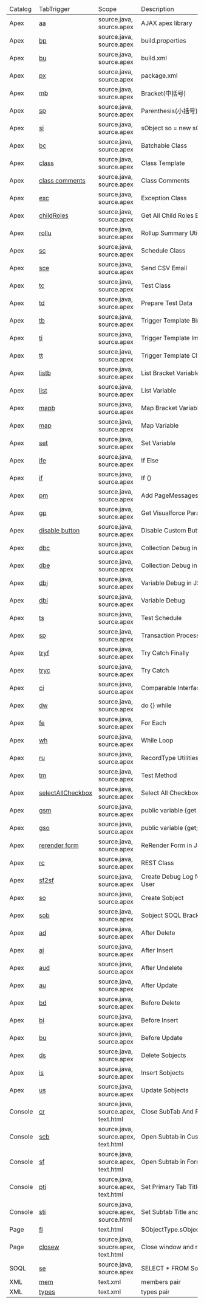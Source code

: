 <table>
    <thead>
        <tr>
            <td>Catalog</td>
            <td>TabTrigger</td>
            <td>Scope</td>
            <td>Description</td>
        </tr>
    </thead>
    <tbody>
        <tr>
            <td>Apex</td>
            <td><a href="https://github.com/xjsender/haoide/blob/master/config/snippets/Apex/Ajax Apex - ajax apex.sublime-snippet" target="_blank">aa</a></td>
            <td>source.java, source.apex</td>
            <td>AJAX apex library</td>
        </tr>
        <tr>
            <td>Apex</td>
            <td><a href="https://github.com/xjsender/haoide/blob/master/config/snippets/Apex/Ant - build properties.sublime-snippet" target="_blank">bp</a></td>
            <td>source.java, source.apex</td>
            <td>build.properties</td>
        </tr>
        <tr>
            <td>Apex</td>
            <td><a href="https://github.com/xjsender/haoide/blob/master/config/snippets/Apex/Ant - build.sublime-snippet" target="_blank">bu</a></td>
            <td>source.java, source.apex</td>
            <td>build.xml</td>
        </tr>
        <tr>
            <td>Apex</td>
            <td><a href="https://github.com/xjsender/haoide/blob/master/config/snippets/Apex/Ant - package.sublime-snippet" target="_blank">px</a></td>
            <td>source.java, source.apex</td>
            <td>package.xml</td>
        </tr>
        <tr>
            <td>Apex</td>
            <td><a href="https://github.com/xjsender/haoide/blob/master/config/snippets/Apex/Bracket - medium bracket.sublime-snippet" target="_blank">mb</a></td>
            <td>source.java, source.apex</td>
            <td>Bracket(中括号)</td>
        </tr>
        <tr>
            <td>Apex</td>
            <td><a href="https://github.com/xjsender/haoide/blob/master/config/snippets/Apex/Bracket - small bracket.sublime-snippet" target="_blank">sp</a></td>
            <td>source.java, source.apex</td>
            <td>Parenthesis(小括号)</td>
        </tr>
        <tr>
            <td>Apex</td>
            <td><a href="https://github.com/xjsender/haoide/blob/master/config/snippets/Apex/Bracket - sobject parenthesis.sublime-snippet" target="_blank">si</a></td>
            <td>source.java, source.apex</td>
            <td>sObject so = new sObject(\n);</td>
        </tr>
        <tr>
            <td>Apex</td>
            <td><a href="https://github.com/xjsender/haoide/blob/master/config/snippets/Apex/Class Body - batchable class body.sublime-snippet" target="_blank">bc</a></td>
            <td>source.java, source.apex</td>
            <td>Batchable Class</td>
        </tr>
        <tr>
            <td>Apex</td>
            <td><a href="https://github.com/xjsender/haoide/blob/master/config/snippets/Apex/Class Body - class body.sublime-snippet" target="_blank">class</a></td>
            <td>source.java, source.apex</td>
            <td>Class Template</td>
        </tr>
        <tr>
            <td>Apex</td>
            <td><a href="https://github.com/xjsender/haoide/blob/master/config/snippets/Apex/Class Body - class comments.sublime-snippet" target="_blank">class comments</a></td>
            <td>source.java, source.apex</td>
            <td>Class Comments</td>
        </tr>
        <tr>
            <td>Apex</td>
            <td><a href="https://github.com/xjsender/haoide/blob/master/config/snippets/Apex/Class Body - exception class body.sublime-snippet" target="_blank">exc</a></td>
            <td>source.java, source.apex</td>
            <td>Exception Class</td>
        </tr>
        <tr>
            <td>Apex</td>
            <td><a href="https://github.com/xjsender/haoide/blob/master/config/snippets/Apex/Class Body - get child roles.sublime-snippet" target="_blank">childRoles</a></td>
            <td>source.java, source.apex</td>
            <td>Get All Child Roles By Specified Role</td>
        </tr>
        <tr>
            <td>Apex</td>
            <td><a href="https://github.com/xjsender/haoide/blob/master/config/snippets/Apex/Class Body - roll up summary utility.sublime-snippet" target="_blank">rollu</a></td>
            <td>source.java, source.apex</td>
            <td>Rollup Summary Utility</td>
        </tr>
        <tr>
            <td>Apex</td>
            <td><a href="https://github.com/xjsender/haoide/blob/master/config/snippets/Apex/Class Body - schedule class body.sublime-snippet" target="_blank">sc</a></td>
            <td>source.java, source.apex</td>
            <td>Schedule Class</td>
        </tr>
        <tr>
            <td>Apex</td>
            <td><a href="https://github.com/xjsender/haoide/blob/master/config/snippets/Apex/Class Body - send csv email.sublime-snippet" target="_blank">sce</a></td>
            <td>source.java, source.apex</td>
            <td>Send CSV Email</td>
        </tr>
        <tr>
            <td>Apex</td>
            <td><a href="https://github.com/xjsender/haoide/blob/master/config/snippets/Apex/Class Body - test class body-sublime-snippet.sublime-snippet" target="_blank">tc</a></td>
            <td>source.java, source.apex</td>
            <td>Test Class</td>
        </tr>
        <tr>
            <td>Apex</td>
            <td><a href="https://github.com/xjsender/haoide/blob/master/config/snippets/Apex/Class Body - test data util body-sublime-snippet.sublime-snippet" target="_blank">td</a></td>
            <td>source.java, source.apex</td>
            <td>Prepare Test Data</td>
        </tr>
        <tr>
            <td>Apex</td>
            <td><a href="https://github.com/xjsender/haoide/blob/master/config/snippets/Apex/Class Body - trigger template bind.sublime-snippet" target="_blank">tb</a></td>
            <td>source.java, source.apex</td>
            <td>Trigger Template Bind</td>
        </tr>
        <tr>
            <td>Apex</td>
            <td><a href="https://github.com/xjsender/haoide/blob/master/config/snippets/Apex/Class Body - trigger template implment.sublime-snippet" target="_blank">ti</a></td>
            <td>source.java, source.apex</td>
            <td>Trigger Template Implement Class</td>
        </tr>
        <tr>
            <td>Apex</td>
            <td><a href="https://github.com/xjsender/haoide/blob/master/config/snippets/Apex/Class Body - trigger template.sublime-snippet" target="_blank">tt</a></td>
            <td>source.java, source.apex</td>
            <td>Trigger Template Class</td>
        </tr>
        <tr>
            <td>Apex</td>
            <td><a href="https://github.com/xjsender/haoide/blob/master/config/snippets/Apex/Collection - list bracket.sublime-snippet" target="_blank">listb</a></td>
            <td>source.java, source.apex</td>
            <td>List Bracket Variable</td>
        </tr>
        <tr>
            <td>Apex</td>
            <td><a href="https://github.com/xjsender/haoide/blob/master/config/snippets/Apex/Collection - list.sublime-snippet" target="_blank">list</a></td>
            <td>source.java, source.apex</td>
            <td>List Variable</td>
        </tr>
        <tr>
            <td>Apex</td>
            <td><a href="https://github.com/xjsender/haoide/blob/master/config/snippets/Apex/Collection - map bracket.sublime-snippet" target="_blank">mapb</a></td>
            <td>source.java, source.apex</td>
            <td>Map Bracket Variable</td>
        </tr>
        <tr>
            <td>Apex</td>
            <td><a href="https://github.com/xjsender/haoide/blob/master/config/snippets/Apex/Collection - map.sublime-snippet" target="_blank">map</a></td>
            <td>source.java, source.apex</td>
            <td>Map Variable</td>
        </tr>
        <tr>
            <td>Apex</td>
            <td><a href="https://github.com/xjsender/haoide/blob/master/config/snippets/Apex/Collection - set.sublime-snippet" target="_blank">set</a></td>
            <td>source.java, source.apex</td>
            <td>Set Variable</td>
        </tr>
        <tr>
            <td>Apex</td>
            <td><a href="https://github.com/xjsender/haoide/blob/master/config/snippets/Apex/Condition Control - if else.sublime-snippet" target="_blank">ife</a></td>
            <td>source.java, source.apex</td>
            <td>If Else</td>
        </tr>
        <tr>
            <td>Apex</td>
            <td><a href="https://github.com/xjsender/haoide/blob/master/config/snippets/Apex/Condition Control - if.sublime-snippet" target="_blank">if</a></td>
            <td>source.java, source.apex</td>
            <td>If ()</td>
        </tr>
        <tr>
            <td>Apex</td>
            <td><a href="https://github.com/xjsender/haoide/blob/master/config/snippets/Apex/Controller - add page message in vf.sublime-snippet" target="_blank">pm</a></td>
            <td>source.java, source.apex</td>
            <td>Add PageMessages</td>
        </tr>
        <tr>
            <td>Apex</td>
            <td><a href="https://github.com/xjsender/haoide/blob/master/config/snippets/Apex/Controller - get parameter in vf.sublime-snippet" target="_blank">gp</a></td>
            <td>source.java, source.apex</td>
            <td>Get Visualforce Parameter</td>
        </tr>
        <tr>
            <td>Apex</td>
            <td><a href="https://github.com/xjsender/haoide/blob/master/config/snippets/Apex/Custom Button - Disable Button.sublime-snippet" target="_blank">disable button</a></td>
            <td>source.java, source.apex</td>
            <td>Disable Custom Button</td>
        </tr>
        <tr>
            <td>Apex</td>
            <td><a href="https://github.com/xjsender/haoide/blob/master/config/snippets/Apex/Debug - debug collection.sublime-snippet" target="_blank">dbc</a></td>
            <td>source.java, source.apex</td>
            <td>Collection Debug in Loop</td>
        </tr>
        <tr>
            <td>Apex</td>
            <td><a href="https://github.com/xjsender/haoide/blob/master/config/snippets/Apex/Debug - debug error.sublime-snippet" target="_blank">dbe</a></td>
            <td>source.java, source.apex</td>
            <td>Collection Debug in Loop</td>
        </tr>
        <tr>
            <td>Apex</td>
            <td><a href="https://github.com/xjsender/haoide/blob/master/config/snippets/Apex/Debug - debug json.sublime-snippet" target="_blank">dbj</a></td>
            <td>source.java, source.apex</td>
            <td>Variable Debug in JSON Format</td>
        </tr>
        <tr>
            <td>Apex</td>
            <td><a href="https://github.com/xjsender/haoide/blob/master/config/snippets/Apex/Debug - debug info.sublime-snippet" target="_blank">dbi</a></td>
            <td>source.java, source.apex</td>
            <td>Variable Debug</td>
        </tr>
        <tr>
            <td>Apex</td>
            <td><a href="https://github.com/xjsender/haoide/blob/master/config/snippets/Apex/Debug - schedule test.sublime-snippet" target="_blank">ts</a></td>
            <td>source.java, source.apex</td>
            <td>Test Schedule</td>
        </tr>
        <tr>
            <td>Apex</td>
            <td><a href="https://github.com/xjsender/haoide/blob/master/config/snippets/Apex/DML - transaction control.sublime-snippet" target="_blank">sp</a></td>
            <td>source.java, source.apex</td>
            <td>Transaction Process</td>
        </tr>
        <tr>
            <td>Apex</td>
            <td><a href="https://github.com/xjsender/haoide/blob/master/config/snippets/Apex/Exception - try catch finally.sublime-snippet" target="_blank">tryf</a></td>
            <td>source.java, source.apex</td>
            <td>Try Catch Finally</td>
        </tr>
        <tr>
            <td>Apex</td>
            <td><a href="https://github.com/xjsender/haoide/blob/master/config/snippets/Apex/Exception - try catch.sublime-snippet" target="_blank">tryc</a></td>
            <td>source.java, source.apex</td>
            <td>Try Catch</td>
        </tr>
        <tr>
            <td>Apex</td>
            <td><a href="https://github.com/xjsender/haoide/blob/master/config/snippets/Apex/Interface - comparable.sublime-snippet" target="_blank">ci</a></td>
            <td>source.java, source.apex</td>
            <td>Comparable Interface</td>
        </tr>
        <tr>
            <td>Apex</td>
            <td><a href="https://github.com/xjsender/haoide/blob/master/config/snippets/Apex/Loops - do while.sublime-snippet" target="_blank">dw</a></td>
            <td>source.java, source.apex</td>
            <td>do {} while</td>
        </tr>
        <tr>
            <td>Apex</td>
            <td><a href="https://github.com/xjsender/haoide/blob/master/config/snippets/Apex/Loops - for each.sublime-snippet" target="_blank">fe</a></td>
            <td>source.java, source.apex</td>
            <td>For Each</td>
        </tr>
        <tr>
            <td>Apex</td>
            <td><a href="https://github.com/xjsender/haoide/blob/master/config/snippets/Apex/Loops - while.sublime-snippet" target="_blank">wh</a></td>
            <td>source.java, source.apex</td>
            <td>While Loop</td>
        </tr>
        <tr>
            <td>Apex</td>
            <td><a href="https://github.com/xjsender/haoide/blob/master/config/snippets/Apex/Metadata API - record type utility.sublime-snippet" target="_blank">ru</a></td>
            <td>source.java, source.apex</td>
            <td>RecordType Utilities</td>
        </tr>
        <tr>
            <td>Apex</td>
            <td><a href="https://github.com/xjsender/haoide/blob/master/config/snippets/Apex/Method - test method.sublime-snippet" target="_blank">tm</a></td>
            <td>source.java, source.apex</td>
            <td>Test Method</td>
        </tr>
        <tr>
            <td>Apex</td>
            <td><a href="https://github.com/xjsender/haoide/blob/master/config/snippets/Apex/Page - select all checkbox.sublime-snippet" target="_blank">selectAllCheckbox</a></td>
            <td>source.java, source.apex</td>
            <td>Select All Checkbox</td>
        </tr>
        <tr>
            <td>Apex</td>
            <td><a href="https://github.com/xjsender/haoide/blob/master/config/snippets/Apex/Page Variable - get and set in multiply line.sublime-snippet" target="_blank">gsm</a></td>
            <td>source.java, source.apex</td>
            <td>public variable {get {} private set;}</td>
        </tr>
        <tr>
            <td>Apex</td>
            <td><a href="https://github.com/xjsender/haoide/blob/master/config/snippets/Apex/Page Variable - get and set in one line.sublime-snippet" target="_blank">gso</a></td>
            <td>source.java, source.apex</td>
            <td>public variable {get; set;}</td>
        </tr>
        <tr>
            <td>Apex</td>
            <td><a href="https://github.com/xjsender/haoide/blob/master/config/snippets/Apex/ReRender Form in JavaScript.sublime-snippet" target="_blank">rerender form</a></td>
            <td>source.java, source.apex</td>
            <td>ReRender Form in JS</td>
        </tr>
        <tr>
            <td>Apex</td>
            <td><a href="https://github.com/xjsender/haoide/blob/master/config/snippets/Apex/Rest Service - rest service class body.sublime-snippet" target="_blank">rc</a></td>
            <td>source.java, source.apex</td>
            <td>REST Class</td>
        </tr>
        <tr>
            <td>Apex</td>
            <td><a href="https://github.com/xjsender/haoide/blob/master/config/snippets/Apex/Salesforce2Salesforce - SF2SF for connection user.sublime-snippet" target="_blank">sf2sf</a></td>
            <td>source.java, source.apex</td>
            <td>Create Debug Log for SF2SF Connection User</td>
        </tr>
        <tr>
            <td>Apex</td>
            <td><a href="https://github.com/xjsender/haoide/blob/master/config/snippets/Apex/Sobject - create new sobject variable.sublime-snippet" target="_blank">so</a></td>
            <td>source.java, source.apex</td>
            <td>Create Sobject</td>
        </tr>
        <tr>
            <td>Apex</td>
            <td><a href="https://github.com/xjsender/haoide/blob/master/config/snippets/Apex/Sobject - sobject bracket.sublime-snippet" target="_blank">sob</a></td>
            <td>source.java, source.apex</td>
            <td>Sobject SOQL Bracket</td>
        </tr>
        <tr>
            <td>Apex</td>
            <td><a href="https://github.com/xjsender/haoide/blob/master/config/snippets/Apex/Trigger - after delete.sublime-snippet" target="_blank">ad</a></td>
            <td>source.java, source.apex</td>
            <td>After Delete</td>
        </tr>
        <tr>
            <td>Apex</td>
            <td><a href="https://github.com/xjsender/haoide/blob/master/config/snippets/Apex/Trigger - after insert.sublime-snippet" target="_blank">ai</a></td>
            <td>source.java, source.apex</td>
            <td>After Insert</td>
        </tr>
        <tr>
            <td>Apex</td>
            <td><a href="https://github.com/xjsender/haoide/blob/master/config/snippets/Apex/Trigger - after undelete.sublime-snippet" target="_blank">aud</a></td>
            <td>source.java, source.apex</td>
            <td>After Undelete</td>
        </tr>
        <tr>
            <td>Apex</td>
            <td><a href="https://github.com/xjsender/haoide/blob/master/config/snippets/Apex/Trigger - after update.sublime-snippet" target="_blank">au</a></td>
            <td>source.java, source.apex</td>
            <td>After Update</td>
        </tr>
        <tr>
            <td>Apex</td>
            <td><a href="https://github.com/xjsender/haoide/blob/master/config/snippets/Apex/Trigger - before delete.sublime-snippet" target="_blank">bd</a></td>
            <td>source.java, source.apex</td>
            <td>Before Delete</td>
        </tr>
        <tr>
            <td>Apex</td>
            <td><a href="https://github.com/xjsender/haoide/blob/master/config/snippets/Apex/Trigger - before insert.sublime-snippet" target="_blank">bi</a></td>
            <td>source.java, source.apex</td>
            <td>Before Insert</td>
        </tr>
        <tr>
            <td>Apex</td>
            <td><a href="https://github.com/xjsender/haoide/blob/master/config/snippets/Apex/Trigger - before update.sublime-snippet" target="_blank">bu</a></td>
            <td>source.java, source.apex</td>
            <td>Before Update</td>
        </tr>
        <tr>
            <td>Apex</td>
            <td><a href="https://github.com/xjsender/haoide/blob/master/config/snippets/Apex/Trigger - delete sobjects.sublime-snippet" target="_blank">ds</a></td>
            <td>source.java, source.apex</td>
            <td>Delete Sobjects</td>
        </tr>
        <tr>
            <td>Apex</td>
            <td><a href="https://github.com/xjsender/haoide/blob/master/config/snippets/Apex/Trigger - insert sobjects.sublime-snippet" target="_blank">is</a></td>
            <td>source.java, source.apex</td>
            <td>Insert Sobjects</td>
        </tr>
        <tr>
            <td>Apex</td>
            <td><a href="https://github.com/xjsender/haoide/blob/master/config/snippets/Apex/Trigger - update sobjects.sublime-snippet" target="_blank">us</a></td>
            <td>source.java, source.apex</td>
            <td>Update Sobjects</td>
        </tr>
        <tr>
            <td>Console</td>
            <td><a href="https://github.com/xjsender/haoide/blob/master/config/snippets/Console/Console - close tab and refresh primary tab.sublime-snippet" target="_blank">cr</a></td>
            <td>source.java, source.apex, text.html</td>
            <td>Close SubTab And Refresh Primary Tab</td>
        </tr>
        <tr>
            <td>Console</td>
            <td><a href="https://github.com/xjsender/haoide/blob/master/config/snippets/Console/Console - open subtab in custom button.sublime-snippet" target="_blank">scb</a></td>
            <td>source.java, source.apex, text.html</td>
            <td>Open Subtab in Custom Button</td>
        </tr>
        <tr>
            <td>Console</td>
            <td><a href="https://github.com/xjsender/haoide/blob/master/config/snippets/Console/Console - open subtab in formula.sublime-snippet" target="_blank">sf</a></td>
            <td>source.java, source.apex, text.html</td>
            <td>Open Subtab in Formula</td>
        </tr>
        <tr>
            <td>Console</td>
            <td><a href="https://github.com/xjsender/haoide/blob/master/config/snippets/Console/Console - set primary tab title and icon.sublime-snippet" target="_blank">pti</a></td>
            <td>source.java, source.apex, text.html</td>
            <td>Set Primary Tab Title and Icon</td>
        </tr>
        <tr>
            <td>Console</td>
            <td><a href="https://github.com/xjsender/haoide/blob/master/config/snippets/Console/Console - set subtab title and icon.sublime-snippet" target="_blank">sti</a></td>
            <td>source.java, soucre.apex, source.html</td>
            <td>Set Subtab Title and Icon</td>
        </tr>
        <tr>
            <td>Page</td>
            <td><a href="https://github.com/xjsender/haoide/blob/master/config/snippets/Page/Page - field label.sublime-snippet" target="_blank">fl</a></td>
            <td>text.html</td>
            <td>$ObjectType.sObjectName.fields.Field.Label</td>
        </tr>
        <tr>
            <td>Page</td>
            <td><a href="https://github.com/xjsender/haoide/blob/master/config/snippets/Page/Page - close window and refresh opener.sublime-snippet" target="_blank">closew</a></td>
            <td>source.java, soucre.apex, text.html</td>
            <td>Close window and refresh opener</td>
        </tr>
        <tr>
            <td>SOQL</td>
            <td><a href="https://github.com/xjsender/haoide/blob/master/config/snippets/SOQL/SOQL - SELECT * FROM.sublime-snippet" target="_blank">se</a></td>
            <td>source.java, source.apex</td>
            <td>SELECT * FROM Sobject</td>
        </tr>
        <tr>
            <td>XML</td>
            <td><a href="https://github.com/xjsender/haoide/blob/master/config/snippets/XML/XML - members.sublime-snippet" target="_blank">mem</a></td>
            <td>text.xml</td>
            <td>members pair</td>
        </tr>
        <tr>
            <td>XML</td>
            <td><a href="https://github.com/xjsender/haoide/blob/master/config/snippets/XML/XML - types.sublime-snippet" target="_blank">types</a></td>
            <td>text.xml</td>
            <td>types pair</td>
        </tr>
    </tbody>
</table>